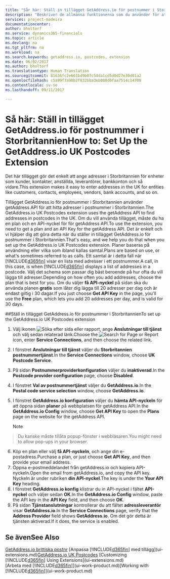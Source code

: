 ```yaml
---
title: "Sår här: Ställ in tillägget GetAddress.io för postnummer i Storbritannien | Microsoft Docs"
description: "Beskriver de allmänna funktionerna som du använder för att arbeta med data i Financials, ange värden, sortera data och ändra vyer."
services: project-madeira
documentationcenter: 
author: bholtorf
ms.service: dynamics365-financials
ms.topic: article
ms.devlang: na
ms.tgt_pltfrm: na
ms.workload: na
ms.search.keywords: getaddress.io, postcodes, extension
ms.date: 06/02/2017
ms.author: bholtorf
ms.translationtype: Human Translation
ms.sourcegitcommit: 81636fc2e661bd9b07c54da1cd5d0d27e30d01a2
ms.openlocfilehash: c5a99f7a90b2f832bba3eb088d0faa7514c14708
ms.contentlocale: sv-se
ms.lasthandoff: 09/11/2017

---
```

# <a name="how-to-set-up-the-getaddressio-uk-postcodes-extension"></a><span data-ttu-id="1ce31-103">Så här: Ställ in tillägget GetAddress.io för postnummer i Storbritannien</span><span class="sxs-lookup"><span data-stu-id="1ce31-103">How to: Set Up the GetAddress.io UK Postcodes Extension</span></span>
<span data-ttu-id="1ce31-104">Det här tillägget gör det enkelt att ange adresser i Storbritannien för enheter som kunder, kontakter, anställda, leverantörer, bankkonton och så vidare.</span><span class="sxs-lookup"><span data-stu-id="1ce31-104">This extension makes it easy to enter addresses in the UK for entities like customers, contacts, employees, vendors, bank accounts, and so on.</span></span> 

<span data-ttu-id="1ce31-105">Tillägget GetAddress.io för postnummer i Storbritannien använder getAddress API för att hitta adresser i postnummer i Storbritannien.</span><span class="sxs-lookup"><span data-stu-id="1ce31-105">The GetAddress.io UK Postcodes extension uses the getAddress API to find addresses in postcodes in the UK.</span></span> <span data-ttu-id="1ce31-106">Om du vill använda tillägget, måste du ha en plan och en API-nyckel för för getAddress API.</span><span class="sxs-lookup"><span data-stu-id="1ce31-106">To use the extension, you need to get a plan and an API Key for the getAddress API.</span></span> <span data-ttu-id="1ce31-107">Det är enkelt och vi hjälper dig att göra detta när du ställer in tillägget GetAddress.io för postnummer i Storbritannien.</span><span class="sxs-lookup"><span data-stu-id="1ce31-107">That's easy, and we help you do that when you set up the GetAddress.io UK Postcodes extension.</span></span> <span data-ttu-id="1ce31-108">Planer baseras på användning eller vilka som ibland kallas samtal.</span><span class="sxs-lookup"><span data-stu-id="1ce31-108">Plans are based on use, or what's sometimes referred to as calls.</span></span> <span data-ttu-id="1ce31-109">Ett samtal är i detta fall när [!INCLUDE[d365fin](includes/d365fin_md.md)] visar en lista med adresser i ett postnummer.</span><span class="sxs-lookup"><span data-stu-id="1ce31-109">A call, in this case, is when [!INCLUDE[d365fin](includes/d365fin_md.md)] displays a list of addresses in a postcode.</span></span> <span data-ttu-id="1ce31-110">Välj det schema som passar dig bäst beroende på hur ofta du vill lägga till adresser.</span><span class="sxs-lookup"><span data-stu-id="1ce31-110">Depending on how often you add addresses, choose the plan that is best for you.</span></span> <span data-ttu-id="1ce31-111">Om du väljer **få API-nyckel** på sidan ska du använda planen **gratis** som låter dig lägga till 20 adresser per dag och är endast giltig i 30 dagar.</span><span class="sxs-lookup"><span data-stu-id="1ce31-111">If you just choose **Get API Key** in the page, you'll use the **Free** plan, which lets you add 20 addresses per day, and is valid for 30 days.</span></span> 

##<a name="to-set-up-the-getaddressio-uk-postcodes-extension"></a><span data-ttu-id="1ce31-112">Ställ in tillägget GetAddress.io för postnummer i Storbritannien</span><span class="sxs-lookup"><span data-stu-id="1ce31-112">To set up the GetAddress.io UK Postcodes extension</span></span> 
1. <span data-ttu-id="1ce31-113">Välj ikonen ![Söka efter sida eller rapport](media/ui-search/search_small.png "ikonen Söka efter sida eller rapport"), ange **Anslutningar till tjänst** och välj sedan relaterad länk.</span><span class="sxs-lookup"><span data-stu-id="1ce31-113">Choose the ![Search for Page or Report](media/ui-search/search_small.png "Search for Page or Report icon") icon, enter **Service Connections**, and then choose the related link.</span></span>  
2. <span data-ttu-id="1ce31-114">I fönstret **Anslutningar till tjänst** väljer du **Storbritannien postnummertjänst**.</span><span class="sxs-lookup"><span data-stu-id="1ce31-114">In the **Service Connections** window, choose **UK Postcode Service**.</span></span>
3. <span data-ttu-id="1ce31-115">På sidan **Postnummerproviderkonfiguration** väljer du **inaktiverad**.</span><span class="sxs-lookup"><span data-stu-id="1ce31-115">In the **Postcode provider configuration** page, choose **Disabled**.</span></span>
4. <span data-ttu-id="1ce31-116">I fönstret **Val av postnummertjänst** väljer du **GetAddress.io**.</span><span class="sxs-lookup"><span data-stu-id="1ce31-116">In the **Postal code service selection** window, choose **GetAddress.io**.</span></span>
5. <span data-ttu-id="1ce31-117">I fönstret **GetAddress.io konfiguration** väljer du **hämta API-nyckeln** för att öppna sidan **planer** på webbplatsen för getAddress API.</span><span class="sxs-lookup"><span data-stu-id="1ce31-117">In the **GetAddress.io Config** window, choose **Get API Key** to open the **Plans** page on the website for the getAddress API.</span></span>  

    > [!NOTE]  
>   <span data-ttu-id="1ce31-118">Du kanske måste tillåta popup-fönster i webbläsaren.</span><span class="sxs-lookup"><span data-stu-id="1ce31-118">You might need to allow pop-ups in your browser.</span></span>
6. <span data-ttu-id="1ce31-119">Köp en plan eller välj **få API-nyckeln**, och ange din e-postadress.</span><span class="sxs-lookup"><span data-stu-id="1ce31-119">Purchase a plan, or just choose **Get API Key**, and then provide your email address.</span></span>
7. <span data-ttu-id="1ce31-120">Öppna e-postmeddelandet från getAddress.io och kopiera API-nyckeln.</span><span class="sxs-lookup"><span data-stu-id="1ce31-120">Open the email from getAddress.io, and copy the API key.</span></span> <span data-ttu-id="1ce31-121">Nyckeln är under rubriken **din API-nyckel**.</span><span class="sxs-lookup"><span data-stu-id="1ce31-121">The key is under the **Your API Key** heading.</span></span>
8. <span data-ttu-id="1ce31-122">I fönstret **GetAddress.io konfig** klistrar du in API-nyckel i fältet **API-nyckel** och väljer sedan **OK**.</span><span class="sxs-lookup"><span data-stu-id="1ce31-122">In the **GetAddress.io Config** window, paste the API key in the **API Key** field, and then choose **OK**.</span></span>
9. <span data-ttu-id="1ce31-123">På sidan **Tjänstanslutningar** kontrollerar du att fältet **adressleverantör** visar **GetAddress.io**.</span><span class="sxs-lookup"><span data-stu-id="1ce31-123">In the **Service Connections** page, verify that the **Address Provider** field shows **GetAddress.io**.</span></span> <span data-ttu-id="1ce31-124">Om det gör detta är tjänsten aktiverad.</span><span class="sxs-lookup"><span data-stu-id="1ce31-124">If it does, the service is enabled.</span></span>

## <a name="see-also"></a><span data-ttu-id="1ce31-125">Se även</span><span class="sxs-lookup"><span data-stu-id="1ce31-125">See Also</span></span>
<span data-ttu-id="1ce31-126">[GetAddress.io brittiska postnr](ui-extensions-getaddressio.md)
[Anpassa [!INCLUDE[d365fin](includes/d365fin_md.md)] med tillägg](ui-extensions.md)</span><span class="sxs-lookup"><span data-stu-id="1ce31-126">[GetAddress.io UK Postcodes](ui-extensions-getaddressio.md)
[Customizing [!INCLUDE[d365fin](includes/d365fin_md.md)] Using Extensions](ui-extensions.md)</span></span>  
<span data-ttu-id="1ce31-127">[Arbeta med [!INCLUDE[d365fin](includes/d365fin_md.md)]](ui-work-product.md)</span><span class="sxs-lookup"><span data-stu-id="1ce31-127">[Working with [!INCLUDE[d365fin](includes/d365fin_md.md)]](ui-work-product.md)</span></span>
